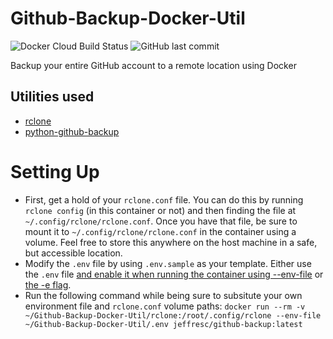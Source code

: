 # Github-Backup-Docker-Util
![Docker Cloud Build Status](https://img.shields.io/docker/cloud/build/jeffresc/github-backup?style=for-the-badge) ![GitHub last commit](https://img.shields.io/github/last-commit/JeffResc/Github-Backup-Docker-Util?style=for-the-badge)

Backup your entire GitHub account to a remote location using Docker

## Utilities used
- [rclone](https://rclone.org/)
- [python-github-backup](https://github.com/josegonzalez/python-github-backup)

# Setting Up
- First, get a hold of your `rclone.conf` file. You can do this by running `rclone config` (in this container or not) and then finding the file at `~/.config/rclone/rclone.conf`. Once you have that file, be sure to mount it to `~/.config/rclone/rclone.conf` in the container using a volume. Feel free to store this anywhere on the host machine in a safe, but accessible location.
- Modify the `.env` file by using `.env.sample` as your template. Either use the `.env` file [and enable it when running the container using --env-file](https://www.techrepublic.com/article/how-to-use-docker-env-file/) or [the -e flag](https://docs.docker.com/engine/reference/commandline/run/).
- Run the following command while being sure to subsitute your own environment file and `rclone.conf` volume paths: `docker run --rm -v ~/Github-Backup-Docker-Util/rclone:/root/.config/rclone --env-file ~/Github-Backup-Docker-Util/.env jeffresc/github-backup:latest`